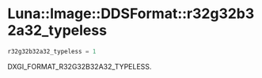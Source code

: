 # Luna::Image::DDSFormat::r32g32b32a32_typeless

```c++
r32g32b32a32_typeless = 1
```

DXGI_FORMAT_R32G32B32A32_TYPELESS. 

